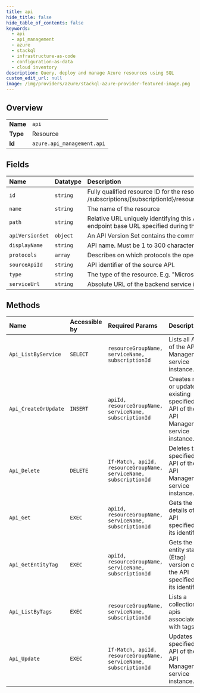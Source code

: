 ```yaml
---
title: api
hide_title: false
hide_table_of_contents: false
keywords:
  - api
  - api_management
  - azure    
  - stackql
  - infrastructure-as-code
  - configuration-as-data
  - cloud inventory
description: Query, deploy and manage Azure resources using SQL
custom_edit_url: null
image: /img/providers/azure/stackql-azure-provider-featured-image.png
---
```

  
    

## Overview
<table><tbody>
<tr><td><b>Name</b></td><td><code>api</code></td></tr>
<tr><td><b>Type</b></td><td>Resource</td></tr>
<tr><td><b>Id</b></td><td><code>azure.api_management.api</code></td></tr>
</tbody></table>

## Fields
| Name | Datatype | Description |
|:-----|:---------|:------------|
| `id` | `string` | Fully qualified resource ID for the resource. Ex - /subscriptions/&#123;subscriptionId&#125;/resourceGroups/&#123;resourceGroupName&#125;/providers/&#123;resourceProviderNamespace&#125;/&#123;resourceType&#125;/&#123;resourceName&#125; |
| `name` | `string` | The name of the resource |
| `path` | `string` | Relative URL uniquely identifying this API and all of its resource paths within the API Management service instance. It is appended to the API endpoint base URL specified during the service instance creation to form a public URL for this API. |
| `apiVersionSet` | `object` | An API Version Set contains the common configuration for a set of API Versions relating  |
| `displayName` | `string` | API name. Must be 1 to 300 characters long. |
| `protocols` | `array` | Describes on which protocols the operations in this API can be invoked. |
| `sourceApiId` | `string` | API identifier of the source API. |
| `type` | `string` | The type of the resource. E.g. "Microsoft.Compute/virtualMachines" or "Microsoft.Storage/storageAccounts" |
| `serviceUrl` | `string` | Absolute URL of the backend service implementing this API. Cannot be more than 2000 characters long. |
## Methods
| Name | Accessible by | Required Params | Description |
|:-----|:--------------|:----------------|:------------|
| `Api_ListByService` | `SELECT` | `resourceGroupName, serviceName, subscriptionId` | Lists all APIs of the API Management service instance. |
| `Api_CreateOrUpdate` | `INSERT` | `apiId, resourceGroupName, serviceName, subscriptionId` | Creates new or updates existing specified API of the API Management service instance. |
| `Api_Delete` | `DELETE` | `If-Match, apiId, resourceGroupName, serviceName, subscriptionId` | Deletes the specified API of the API Management service instance. |
| `Api_Get` | `EXEC` | `apiId, resourceGroupName, serviceName, subscriptionId` | Gets the details of the API specified by its identifier. |
| `Api_GetEntityTag` | `EXEC` | `apiId, resourceGroupName, serviceName, subscriptionId` | Gets the entity state (Etag) version of the API specified by its identifier. |
| `Api_ListByTags` | `EXEC` | `resourceGroupName, serviceName, subscriptionId` | Lists a collection of apis associated with tags. |
| `Api_Update` | `EXEC` | `If-Match, apiId, resourceGroupName, serviceName, subscriptionId` | Updates the specified API of the API Management service instance. |
